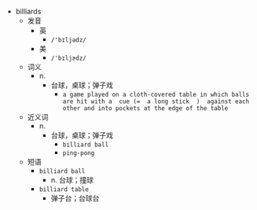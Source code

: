 - billiards
  - 发音
    - 英
      - `/'bɪljədz/`
    - 美
      - `/'bɪljɚdz/`
  - 词义
    - n.
      - 台球，桌球；弹子戏
        - `a game played on a cloth-covered table in which balls are hit with a  cue (=  a long stick  )  against each other and into pockets at the edge of the table`
  - 近义词
    - n.
      - 台球，桌球；弹子戏
        - `billiard ball`
        - `ping-pong`
  - 短语
    - `billiard ball`
      - n. 台球；撞球 
    - `billiard table`
      - 弹子台；台球台 
